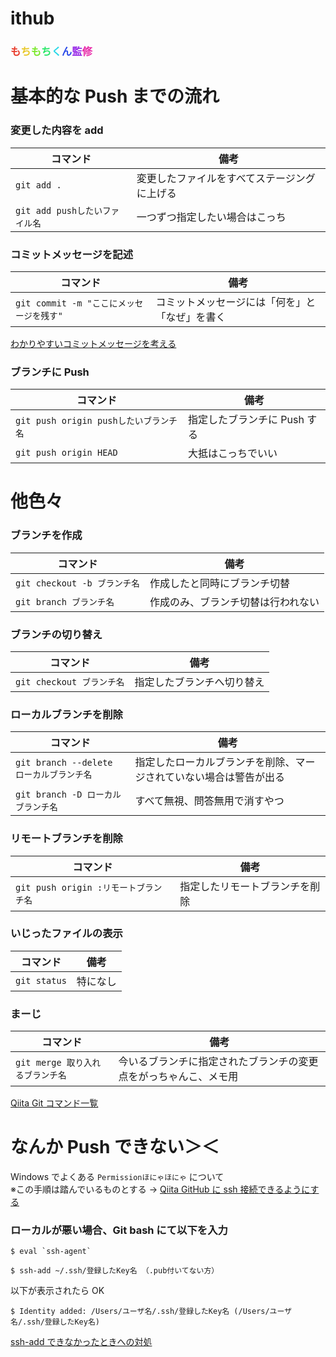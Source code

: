 # ithub

### <span style="color: #e83929;">も</span><span style="color: #e8c829;">ち</span><span style="color: #79e829;">も</span><span style="color: #29e869;">ち</span><span style="color: #29d8e8;">く</span><span style="color: #2949e8;">ん</span><span style="color: #9829e8;">監</span><span style="color: #e829a8;">修</span>

# 基本的な Push までの流れ

### **変更した内容を add**

| コマンド                       | 備考                                         |
| ------------------------------ | -------------------------------------------- |
| `git add .`                    | 変更したファイルをすべてステージングに上げる |
| `git add pushしたいファイル名` | 一つずつ指定したい場合はこっち               |

### **コミットメッセージを記述**

| コマンド                                 | 備考                                           |
| ---------------------------------------- | ---------------------------------------------- |
| `git commit -m "ここにメッセージを残す"` | コミットメッセージには「何を」と「なぜ」を書く |

[わかりやすいコミットメッセージを考える](https://www.tam-tam.co.jp/tipsnote/program/post16686.html)

### **ブランチに Push**

| コマンド                               | 備考                         |
| -------------------------------------- | ---------------------------- |
| `git push origin pushしたいブランチ名` | 指定したブランチに Push する |
| `git push origin HEAD`                 | 大抵はこっちでいい           |

# 他色々

### **ブランチを作成**

| コマンド                     | 備考                               |
| ---------------------------- | ---------------------------------- |
| `git checkout -b ブランチ名` | 作成したと同時にブランチ切替       |
| `git branch ブランチ名`      | 作成のみ、ブランチ切替は行われない |

### **ブランチの切り替え**

| コマンド                  | 備考                       |
| ------------------------- | -------------------------- |
| `git checkout ブランチ名` | 指定したブランチへ切り替え |

### **ローカルブランチを削除**

| コマンド                                 | 備考                                                               |
| ---------------------------------------- | ------------------------------------------------------------------ |
| `git branch --delete ローカルブランチ名` | 指定したローカルブランチを削除、マージされていない場合は警告が出る |
| `git branch -D ローカルブランチ名`       | すべて無視、問答無用で消すやつ                                     |

### **リモートブランチを削除**

| コマンド                              | 備考                           |
| ------------------------------------- | ------------------------------ |
| `git push origin :リモートブランチ名` | 指定したリモートブランチを削除 |

### **いじったファイルの表示**

| コマンド     | 備考     |
| ------------ | -------- |
| `git status` | 特になし |

### **まーじ**

| コマンド                         | 備考                                                             |
| -------------------------------- | ---------------------------------------------------------------- |
| `git merge 取り入れるブランチ名` | 今いるブランチに指定されたブランチの変更点をがっちゃんこ、メモ用 |

[Qiita Git コマンド一覧](https://qiita.com/fukumone/items/73e1a9a62c5e4454263b)

# なんか Push できない＞＜

Windows でよくある `Permissionほにゃほにゃ` について  
※この手順は踏んでいるものとする → [Qiita GitHub に ssh 接続できるようにする](https://qiita.com/0ta2/items/25c27d447378b13a1ac3)

### **ローカルが悪い場合、Git bash にて以下を入力**

```
$ eval `ssh-agent`
```

```
$ ssh-add ~/.ssh/登録したKey名 （.pub付いてない方）
```

以下が表示されたら OK

```
$ Identity added: /Users/ユーザ名/.ssh/登録したKey名 (/Users/ユーザ名/.ssh/登録したKey名)
```

[ssh-add できなかったときへの対処](https://qiita.com/sshojiro/items/60982f06c1a0ba88c160)
